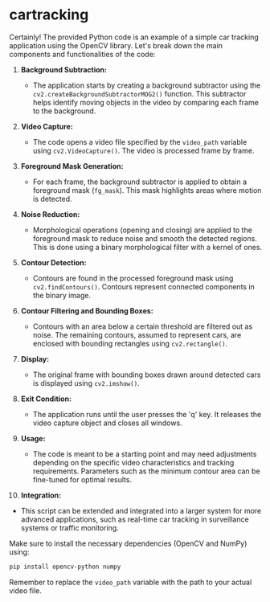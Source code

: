 # cartracking
Certainly! The provided Python code is an example of a simple car tracking application using the OpenCV library. Let's break down the main components and functionalities of the code:

1. **Background Subtraction:**
   - The application starts by creating a background subtractor using the `cv2.createBackgroundSubtractorMOG2()` function. This subtractor helps identify moving objects in the video by comparing each frame to the background.

2. **Video Capture:**
   - The code opens a video file specified by the `video_path` variable using `cv2.VideoCapture()`. The video is processed frame by frame.

3. **Foreground Mask Generation:**
   - For each frame, the background subtractor is applied to obtain a foreground mask (`fg_mask`). This mask highlights areas where motion is detected.

4. **Noise Reduction:**
   - Morphological operations (opening and closing) are applied to the foreground mask to reduce noise and smooth the detected regions. This is done using a binary morphological filter with a kernel of ones.

5. **Contour Detection:**
   - Contours are found in the processed foreground mask using `cv2.findContours()`. Contours represent connected components in the binary image.

6. **Contour Filtering and Bounding Boxes:**
   - Contours with an area below a certain threshold are filtered out as noise. The remaining contours, assumed to represent cars, are enclosed with bounding rectangles using `cv2.rectangle()`.

7. **Display:**
   - The original frame with bounding boxes drawn around detected cars is displayed using `cv2.imshow()`.

8. **Exit Condition:**
   - The application runs until the user presses the 'q' key. It releases the video capture object and closes all windows.

9. **Usage:**
   - The code is meant to be a starting point and may need adjustments depending on the specific video characteristics and tracking requirements. Parameters such as the minimum contour area can be fine-tuned for optimal results.

10. **Integration:**
   - This script can be extended and integrated into a larger system for more advanced applications, such as real-time car tracking in surveillance systems or traffic monitoring.

Make sure to install the necessary dependencies (OpenCV and NumPy) using:
```bash
pip install opencv-python numpy
```

Remember to replace the `video_path` variable with the path to your actual video file.

